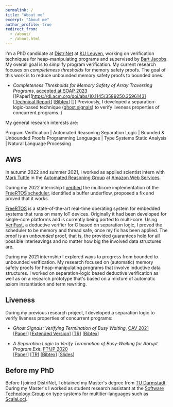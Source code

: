 ```yaml
---
permalink: /
title: "About me"
excerpt: "About me"
author_profile: true
redirect_from:
  - /about/
  - /about.html
---
```


I'm a PhD candidate at
[DistriNet](https://distrinet.cs.kuleuven.be)
at
[KU Leuven](https://www.kuleuven.be/english/kuleuven/),
working on verification techniques for heap-manipulating programs and supervised by [Bart Jacobs](https://distrinet.cs.kuleuven.be/people/bartj).
My overall goal is to simplify program verification.
My current research focuses on *completeness thresholds* for memory safety proofs.
The goal of this work is to reduce unbounded memory safety proofs to bounded ones.
* *Completeness Thresholds for Memory Safety of Array Traversing Programs*,
  [accepted at SOAP 2023](https://pldi23.sigplan.org/home/SOAP-2023#event-overview)  
  [[Paper](https://dl.acm.org/doi/abs/10.1145/3589250.3596143]
  [[Technical Report](https://arxiv.org/abs/2211.11885)]
  [[Bibtex](https://raw.githubusercontent.com/tobireinhard/Publications/master/papers/SOAP23--CTs4MS-Arrays/ct4ms-arrays.bib)]
[](
Previously, I developed a separation-logic-based technique
([ghost signals](https://link.springer.com/chapter/10.1007/978-3-030-81688-9_2))
to verify liveness properties of concurrent programs.
)

My general research interests are:

<style>
table, tr, td {
  font-size: large;
  border: 0px
}
</style>

Program Verification  | Automated Reasoning
Separation Logic      | Bounded & Unbounded Proofs
Programming Languages | Type Systems
Static Analysis       | Natural Language Processing


## AWS

In autumn 2022 and summer 2021, I worked as applied scientist intern with
[Mark Tuttle](https://www.markrtuttle.com/)
in the
[Automated Reasoning Group](https://aws.amazon.com/security/provable-security/)
at
[Amazon Web Services](https://aws.amazon.com/).

During my 2022 internship I
[verified](
  https://github.com/Tobias-internship-AWS-2022/FreeRTOS-Kernel/tree/verifast_switch_context/Test/VeriFast/tasks/vTaskSwitchContext
)
the multicore implementation of the
[FreeRTOS scheduler](https://github.com/FreeRTOS/FreeRTOS-Kernel/tree/smp),
identified a buffer underflow, proposed a fix and proved that it works.

[FreeRTOS](https://freertos.org)
is a state-of-the-art real-time operating system for embedded systems that runs on many IoT devices.
Originally it had been developed for single-core platforms and is currently being ported to multi-core.
Using
[VeriFast](https://github.com/verifast/verifast),
a deductive verifier for C based on separation logic, I proved the scheduler to be memory and thread safe, once my fix has been applied.
The proof is an *unbounded* proof, that is, the provided guarantees hold for all possible interleavings and no matter how big the involved data structures are.

During my 2021 internship I explored ways to progress from bounded to unbounded verification.
My research focused on (automatic) memory safety proofs for heap-manipulating programs that involve inductive data structures.
I worked on separation-logic based deductive verification as well as on a research prototype that's based on a mixture of automatic axiom instantiation and term rewriting.


## Liveness
During my previous research project, I developed a separation logic to verify liveness properties of concurrent programs:

* *Ghost Signals: Verifying Termination of Busy Waiting*,
  [CAV 2021](http://i-cav.org/2021/accepted-papers/)  
  [[Paper](https://link.springer.com/chapter/10.1007/978-3-030-81688-9_2)]
  [[Extended Version](https://arxiv.org/abs/2010.11762)]
  [[TR](https://people.cs.kuleuven.be/~tobias.reinhard/ghostSignals--TR.pdf)]
  [[Bibtex](https://raw.githubusercontent.com/tobireinhard/Publications/master/papers/ghostSignals.bib)]

* *A Separation Logic to Verify Termination of Busy-Waiting for Abrupt Program Exit*,
  [FTfJP 2020](https://2020.ecoop.org/track/FTfJP-2020-papers#Program)  
  [[Paper](https://dl.acm.org/doi/10.1145/3427761.3428345)]
  [[TR](https://arxiv.org/abs/2007.10215)]
  [[Bibtex](https://raw.githubusercontent.com/tobireinhard/Publications/master/papers/abruptExit.bib)]
  [[Slides](https://people.cs.kuleuven.be/~tobias.reinhard/AbruptExit--presentation.pdf)]


## Before my PhD

Before I joined DistriNet, I obtained my Master's degree from
[TU Darmstadt](https://www.tu-darmstadt.de/index.en.jsp).
During my Master's I worked as student research assistant at the
[Software Technology Group](https://www.stg.tu-darmstadt.de/main_stg/index.en.jsp)
on type systems for multitier-languages such as
[ScalaLoci](https://scala-loci.github.io).
